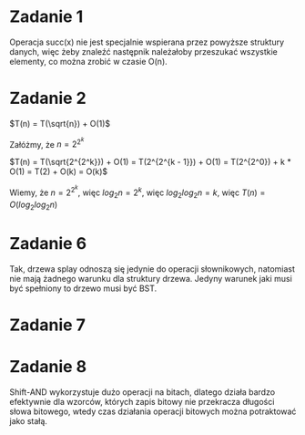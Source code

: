 # Zadanie 1

Operacja succ(x) nie jest specjalnie wspierana przez powyższe struktury danych, więc żeby znaleźć następnik należałoby przeszukać wszystkie elementy, co można zrobić w czasie O(n).

# Zadanie 2

$T(n) = T(\sqrt{n}) + O(1)$

Załóżmy, że $n = 2^{2^k}$

$T(n) = T(\sqrt{2^{2^k}}) + O(1) = T(2^{2^{k - 1}}) + O(1) = T(2^{2^0}) + k * O(1) = T(2) + O(k) = O(k)$

Wiemy, że $n = 2^{2^k}$, więc $log_2{n} = 2^k$, więc $log_2{log_2{n}} = k$, więc $T(n) = O(log_2{log_2{n}})$

# Zadanie 6

Tak, drzewa splay odnoszą się jedynie do operacji słownikowych, natomiast nie mają żadnego warunku dla struktury drzewa. Jedyny warunek jaki musi być spełniony to drzewo musi być BST.

# Zadanie 7

# Zadanie 8

Shift-AND wykorzystuje dużo operacji na bitach, dlatego działa bardzo efektywnie dla wzorców, których zapis bitowy nie przekracza długości słowa bitowego, wtedy czas działania operacji bitowych można potraktować jako stałą.

